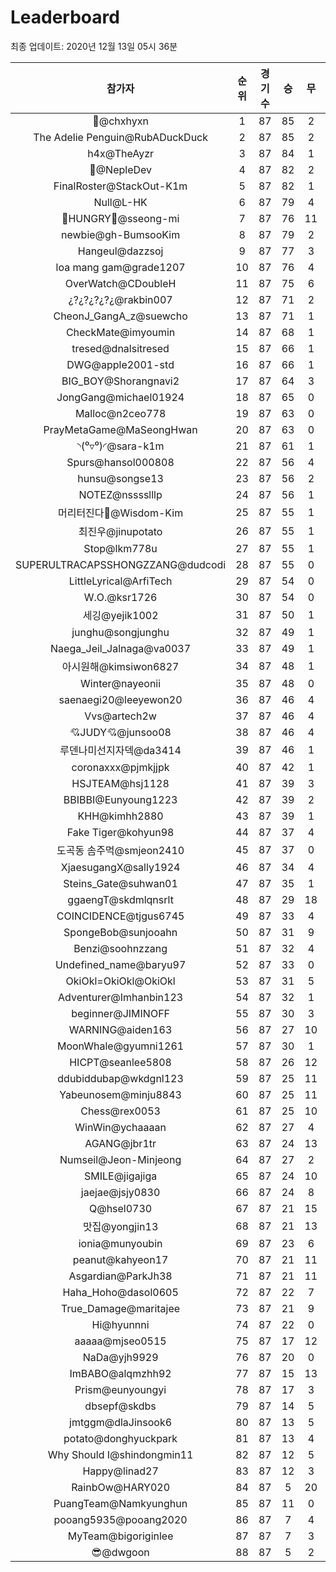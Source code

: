 # Leaderboard
최종 업데이트: 2020년 12월 13일 05시 36분




| 참가자 | 순위 | 경기수 | 승 | 무 | 패 | 승점 |
|:---:|:---:|:---:|:---:|:---:|:---:|:---:|
| 👑@chxhyxn | 1 | 87 | 85 | 2 | 0 | 257 |
| The Adelie Penguin@RubADuckDuck | 2 | 87 | 85 | 2 | 0 | 257 |
| h4x@TheAyzr | 3 | 87 | 84 | 1 | 2 | 253 |
| 🥈@NepleDev | 4 | 87 | 82 | 2 | 3 | 248 |
| FinalRoster@StackOut-K1m | 5 | 87 | 82 | 1 | 4 | 247 |
| Null@L-HK | 6 | 87 | 79 | 4 | 4 | 241 |
| 🍗HUNGRY🍗@sseong-mi | 7 | 87 | 76 | 11 | 0 | 239 |
| newbie@gh-BumsooKim | 8 | 87 | 79 | 2 | 6 | 239 |
| Hangeul@dazzsoj | 9 | 87 | 77 | 3 | 7 | 234 |
| loa mang gam@grade1207 | 10 | 87 | 76 | 4 | 7 | 232 |
| OverWatch@CDoubleH | 11 | 87 | 75 | 6 | 6 | 231 |
| ¿?¿?¿?¿?¿@rakbin007 | 12 | 87 | 71 | 2 | 14 | 215 |
| CheonJ_GangA_z@suewcho | 13 | 87 | 71 | 1 | 15 | 214 |
| CheckMate@imyoumin | 14 | 87 | 68 | 1 | 18 | 205 |
| tresed@dnalsitresed | 15 | 87 | 66 | 1 | 20 | 199 |
| DWG@apple2001-std | 16 | 87 | 66 | 1 | 20 | 199 |
| BIG_BOY@Shorangnavi2 | 17 | 87 | 64 | 3 | 20 | 195 |
| JongGang@michael01924 | 18 | 87 | 65 | 0 | 22 | 195 |
| Malloc@n2ceo778 | 19 | 87 | 63 | 0 | 24 | 189 |
| PrayMetaGame@MaSeongHwan | 20 | 87 | 63 | 0 | 24 | 189 |
| ◝(⁰▿⁰)◜@sara-k1m | 21 | 87 | 61 | 1 | 25 | 184 |
| Spurs@hansol000808 | 22 | 87 | 56 | 4 | 27 | 172 |
| hunsu@songse13 | 23 | 87 | 56 | 2 | 29 | 170 |
| NOTEZ@nsssslllp | 24 | 87 | 56 | 1 | 30 | 169 |
| 머리터진다🤯@Wisdom-Kim | 25 | 87 | 55 | 1 | 31 | 166 |
| 최진우@jinupotato | 26 | 87 | 55 | 1 | 31 | 166 |
| Stop@lkm778u | 27 | 87 | 55 | 1 | 31 | 166 |
| SUPERULTRACAPSSHONGZZANG@dudcodi | 28 | 87 | 55 | 0 | 32 | 165 |
| LittleLyrical@ArfiTech | 29 | 87 | 54 | 0 | 33 | 162 |
| W.O.@ksr1726 | 30 | 87 | 54 | 0 | 33 | 162 |
| 세깅@yejik1002 | 31 | 87 | 50 | 1 | 36 | 151 |
| junghu@songjunghu | 32 | 87 | 49 | 1 | 37 | 148 |
| Naega_Jeil_Jalnaga@va0037 | 33 | 87 | 49 | 1 | 37 | 148 |
| 아시원해@kimsiwon6827 | 34 | 87 | 48 | 1 | 38 | 145 |
| Winter@nayeonii | 35 | 87 | 48 | 0 | 39 | 144 |
| saenaegi20@leeyewon20 | 36 | 87 | 46 | 4 | 37 | 142 |
| Vvs@artech2w | 37 | 87 | 46 | 4 | 37 | 142 |
| 💘JUDY💘@junsoo08 | 38 | 87 | 46 | 4 | 37 | 142 |
| 루덴나미선지자덱@da3414 | 39 | 87 | 46 | 1 | 40 | 139 |
| coronaxxx@pjmkjjpk | 40 | 87 | 42 | 1 | 44 | 127 |
| HSJTEAM@hsj1128 | 41 | 87 | 39 | 3 | 45 | 120 |
| BBIBBI@Eunyoung1223 | 42 | 87 | 39 | 2 | 46 | 119 |
| KHH@kimhh2880 | 43 | 87 | 39 | 1 | 47 | 118 |
| Fake Tiger@kohyun98 | 44 | 87 | 37 | 4 | 46 | 115 |
| 도곡동 솜주먹@smjeon2410 | 45 | 87 | 37 | 0 | 50 | 111 |
| XjaesugangX@sally1924 | 46 | 87 | 34 | 4 | 49 | 106 |
| Steins_Gate@suhwan01 | 47 | 87 | 35 | 1 | 51 | 106 |
| ggaengT@skdmlqnsrlt | 48 | 87 | 29 | 18 | 40 | 105 |
| COINCIDENCE@tjgus6745 | 49 | 87 | 33 | 4 | 50 | 103 |
| SpongeBob@sunjooahn | 50 | 87 | 31 | 9 | 47 | 102 |
| Benzi@soohnzzang | 51 | 87 | 32 | 4 | 51 | 100 |
| Undefined_name@baryu97 | 52 | 87 | 33 | 0 | 54 | 99 |
| OkiOkl=OkiOkl@OkiOkl | 53 | 87 | 31 | 5 | 51 | 98 |
| Adventurer@Imhanbin123 | 54 | 87 | 32 | 1 | 54 | 97 |
| beginner@JIMINOFF | 55 | 87 | 30 | 3 | 54 | 93 |
| WARNING@aiden163 | 56 | 87 | 27 | 10 | 50 | 91 |
| MoonWhale@gyumni1261 | 57 | 87 | 30 | 1 | 56 | 91 |
| HICPT@seanlee5808 | 58 | 87 | 26 | 12 | 49 | 90 |
| ddubiddubap@wkdgnl123 | 59 | 87 | 25 | 11 | 51 | 86 |
| Yabeunosem@minju8843 | 60 | 87 | 25 | 11 | 51 | 86 |
| Chess@rex0053 | 61 | 87 | 25 | 10 | 52 | 85 |
| WinWin@ychaaaan | 62 | 87 | 27 | 4 | 56 | 85 |
| AGANG@jbr1tr | 63 | 87 | 24 | 13 | 50 | 85 |
| Numseil@Jeon-Minjeong | 64 | 87 | 27 | 2 | 58 | 83 |
| SMILE@jigajiga | 65 | 87 | 24 | 10 | 53 | 82 |
| jaejae@jsjy0830 | 66 | 87 | 24 | 8 | 55 | 80 |
| Q@hsel0730 | 67 | 87 | 21 | 15 | 51 | 78 |
| 맛집@yongjin13 | 68 | 87 | 21 | 13 | 53 | 76 |
| ionia@munyoubin | 69 | 87 | 23 | 6 | 58 | 75 |
| peanut@kahyeon17 | 70 | 87 | 21 | 11 | 55 | 74 |
| Asgardian@ParkJh38 | 71 | 87 | 21 | 11 | 55 | 74 |
| Haha_Hoho@dasol0605 | 72 | 87 | 22 | 7 | 58 | 73 |
| True_Damage@maritajee | 73 | 87 | 21 | 9 | 57 | 72 |
| Hi@hyunnni | 74 | 87 | 22 | 0 | 65 | 66 |
| aaaaa@mjseo0515 | 75 | 87 | 17 | 12 | 58 | 63 |
| NaDa@yjh9929 | 76 | 87 | 20 | 0 | 67 | 60 |
| ImBABO@alqmzhh92 | 77 | 87 | 15 | 13 | 59 | 58 |
| Prism@eunyoungyi | 78 | 87 | 17 | 3 | 67 | 54 |
| dbsepf@skdbs | 79 | 87 | 14 | 5 | 68 | 47 |
| jmtggm@dlaJinsook6 | 80 | 87 | 13 | 5 | 69 | 44 |
| potato@donghyuckpark | 81 | 87 | 13 | 4 | 70 | 43 |
| Why Should I@shindongmin11 | 82 | 87 | 12 | 5 | 70 | 41 |
| Happy@linad27 | 83 | 87 | 12 | 3 | 72 | 39 |
| RainbOw@HARY020 | 84 | 87 | 5 | 20 | 62 | 35 |
| PuangTeam@Namkyunghun | 85 | 87 | 11 | 0 | 76 | 33 |
| pooang5935@pooang2020 | 86 | 87 | 7 | 4 | 76 | 25 |
| MyTeam@bigoriginlee | 87 | 87 | 7 | 3 | 77 | 24 |
| 😎@dwgoon | 88 | 87 | 5 | 2 | 80 | 17 |